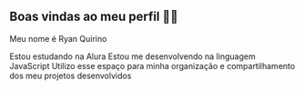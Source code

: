 ## Boas vindas ao meu perfil 💙💙
Meu nome é Ryan Quirino

Estou estudando na Alura
Estou me desenvolvendo na linguagem JavaScript
Utilizo esse espaço para minha organização e compartilhamento dos meu projetos desenvolvidos



<!--
**ryanzxis7/ryanzxis7** is a ✨ _special_ ✨ repository because its `README.md` (this file) appears on your GitHub profile.

Here are some ideas to get you started:

- 🔭 I’m currently working on ...
- 🌱 I’m currently learning ...
- 👯 I’m looking to collaborate on ...
- 🤔 I’m looking for help with ...
- 💬 Ask me about ...
- 📫 How to reach me: ...
- 😄 Pronouns: ...
- ⚡ Fun fact: ...
-->
